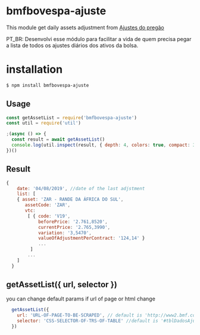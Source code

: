 # bmfbovespa-ajuste

This module get daily assets adjustment from [Ajustes do pregão](http://www2.bmf.com.br/pages/portal/bmfbovespa/lumis/lum-ajustes-do-pregao-ptBR.asp)


PT_BR: Desenvolvi esse módulo para facilitar a vida de quem precisa pegar a lista de todos os ajustes diários dos ativos da bolsa.

# installation

```bash
$ npm install bmfbovespa-ajuste
```

## Usage

```javascript
const getAssetList = require('bmfbovespa-ajuste')
const util = require('util')

;(async () => {
  const result = await getAssetList()
  console.log(util.inspect(result, { depth: 4, colors: true, compact: 3 }))
})()

```

## Result

```javascript
{
    date: '04/08/2019', //date of the last adjstment
    list: [
	{ asset: 'ZAR - RANDE DA ÁFRICA DO SUL',
       assetCode: 'ZAR',
       vtc:
        [ { code: 'V19',
            beforePrice: '2.761,8520',
            currentPrice: '2.765,3990',
            variation: '3,5470',
            valueOfAdjustmentPerContract: '124,14' }
            ...
         ]
		...
	]
  }

```

## <Promise>getAssetList({ url, selector })

you can change default params if url of page or html change

```javascript
  getAssetList({
    url: 'URL-OF-PAGE-TO-BE-SCRAPED', // default is 'http://www2.bmf.com.br/pages/portal/bmfbovespa/lumis/lum-ajustes-do-pregao-ptBR.asp'
    selector: 'CSS-SELECTOR-OF-TRS-OF-TABLE' //default is '#tblDadosAjustes tr'
  })
```
